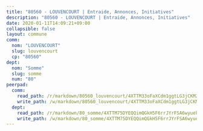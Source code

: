```yaml
---
title: "80560 - LOUVENCOURT | Entraide, Annonces, Initiatives"
description: "80560 - LOUVENCOURT | Entraide, Annonces, Initiatives"
date: 2020-01-11T14:09:21+09:00
collapsible: false
layout: commune
comm:
  nom: "LOUVENCOURT"
  slug: louvencourt
  cp: "80560"
dept:
  nom: "Somme"
  slug: somme
  num: "80"
peerpad:
  comm:
    read_path: /r/markdown/80560_louvencourt/4XTTM33oFaXCdm1ggtLG3jCKM2k9VvMA1yENzBsRuwn3Ea5RW
    write_path: /w/markdown/80560_louvencourt/4XTTM33oFaXCdm1ggtLG3jCKM2k9VvMA1yENzBsRuwn3Ea5RW-K3TgTxT1n9S5hbCXmsCYLQSgSveEd8J1tMEpNw1WhYzkwnRe9FqxSUUP6M3Vtjo3SyrReNVa7fzbg1eCmjXT8kXw6nyu4SeMs1qSFdoxfSTW6a22aZDPr86UAj8RB14EowrxkHA4
  dept:
    read_path: /r/markdown/80_somme/4XTTM75DYEQQimQGkH5F6rrJYrFSA6wyuekdgioEx7v45YjSw
    write_path: /w/markdown/80_somme/4XTTM75DYEQQimQGkH5F6rrJYrFSA6wyuekdgioEx7v45YjSw-K3TgTuB1DbUNHuFo9Fhh6JTUriPx8E5izGkmw9RSNTjUtMFPoZhqqp87szE8th3EytWSHGdhUuQUPjam8aJZh1SdH8pL3ibgUbMdNhU17kjAmSa49LMB2GjXvVwDVurE8mgce3XM
---
```


